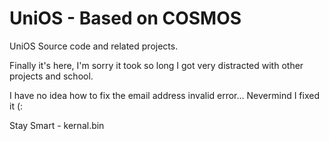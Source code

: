 # UniOS - Based on COSMOS
UniOS Source code and related projects.

Finally it's here, I'm sorry it took so long I got very distracted with other
projects and school.

I have no idea how to fix the email address invalid error... Nevermind I fixed it (:

Stay Smart - kernal.bin
